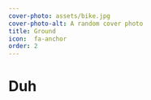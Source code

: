 ```yaml
---
cover-photo: assets/bike.jpg
cover-photo-alt: A random cover photo
title: Ground
icon:  fa-anchor
order: 2
---
```


# Duh